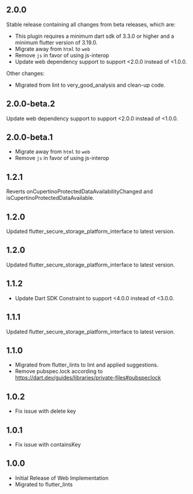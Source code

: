 ## 2.0.0
Stable release containing all changes from beta releases, which are:
- This plugin requires a minimum dart sdk of 3.3.0 or higher and a minimum flutter version of 3.19.0.
- Migrate away from `html` to `web`
- Remove `js` in favor of using js-interop
- Update web dependency support to support <2.0.0 instead of <1.0.0.

Other changes:
- Migrated from lint to very_good_analysis and clean-up code.

## 2.0.0-beta.2
Update web dependency support to support <2.0.0 instead of <1.0.0.

## 2.0.0-beta.1
- Migrate away from `html` to `web`
- Remove `js` in favor of using js-interop

## 1.2.1
Reverts onCupertinoProtectedDataAvailabilityChanged and isCupertinoProtectedDataAvailable.

## 1.2.0
Updated flutter_secure_storage_platform_interface to latest version.

## 1.2.0
Updated flutter_secure_storage_platform_interface to latest version.

## 1.1.2
- Update Dart SDK Constraint to support <4.0.0 instead of <3.0.0.

## 1.1.1
Updated flutter_secure_storage_platform_interface to latest version.

## 1.1.0
- Migrated from flutter_lints to lint and applied suggestions.
- Remove pubspec.lock according to https://dart.dev/guides/libraries/private-files#pubspeclock

## 1.0.2
- Fix issue with delete key

## 1.0.1
- Fix issue with containsKey

## 1.0.0
- Initial Release of Web Implementation
- Migrated to flutter_lints
